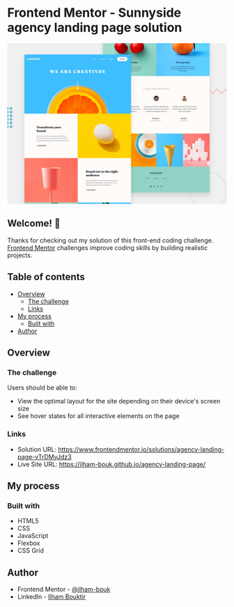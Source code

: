 # Frontend Mentor - Sunnyside agency landing page solution

![Design preview for the Sunnyside agency landing page coding challenge](design/desktop-preview.jpg)

## Welcome! 👋

Thanks for checking out my solution of this front-end coding challenge.<br>
[Frontend Mentor](https://www.frontendmentor.io) challenges improve coding skills by building realistic projects.

## Table of contents

- [Overview](#overview)
  - [The challenge](#the-challenge)
  - [Links](#links)
- [My process](#my-process)
  - [Built with](#built-with)
- [Author](#author)

## Overview

### The challenge

Users should be able to:

- View the optimal layout for the site depending on their device's screen size
- See hover states for all interactive elements on the page

### Links

- Solution URL: https://www.frontendmentor.io/solutions/agency-landing-page-vTrDMyJdz3
- Live Site URL: https://ilham-bouk.github.io/agency-landing-page/

## My process

### Built with

- HTML5
- CSS
- JavaScript
- Flexbox
- CSS Grid

## Author

- Frontend Mentor - [@ilham-bouk](https://www.frontendmentor.io/profile/ilham-bouk)
- LinkedIn - [Ilham Bouktir](https://www.linkedin.com/in/ilham-bouktir-0b266b31b) 
